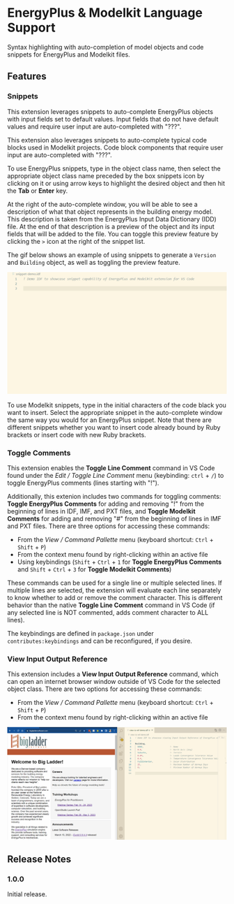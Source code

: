 # EnergyPlus & Modelkit Language Support

Syntax highlighting with auto-completion of model objects and code snippets for EnergyPlus and Modelkit files.

## Features

### Snippets

This extension leverages snippets to auto-complete EnergyPlus objects with input fields set to default values. Input fields that do not have default values and require user input are auto-completed with "???".

This extension also leverages snippets to auto-complete typical code blocks used in Modelkit projects. Code block components that require user input are auto-completed with "???".

To use EnergyPlus snippets, type in the object class name, then select the appropriate object class name preceded by the box snippets icon by clicking on it or using arrow keys to highlight the desired object and then hit the **Tab** or **Enter** key. 

At the right of the auto-complete window, you will be able to see a description of what that object represents in the building energy model. This description is taken from the EnergyPlus Input Data Dictionary (IDD) file. At the end of that description is a preview of the object and its input fields that will be added to the file. You can toggle this preview feature by clicking the `>` icon at the right of the snippet list.

The gif below shows an example of using snippets to generate a `Version` and `Building` object, as well as toggling the preview feature.

![Snippets example](images/snippets.gif)

To use Modelkit snippets, type in the initial characters of the code black you want to insert. Select the appropriate snippet in the auto-complete window the same way you would for an EnergyPlus snippet. Note that there are different snippets whether you want to insert code already bound by Ruby brackets or insert code with new Ruby brackets.

### Toggle Comments

This extension enables the **Toggle Line Comment** command in VS Code found under the *Edit / Toggle Line Comment* menu (keybinding: `ctrl` + `/`) to toggle EnergyPlus comments (lines starting with "!").

Additionally, this extenion includes two commands for toggling comments: **Toggle EnergyPlus Comments** for adding and removing "!" from the beginning of lines in IDF, IMF, and PXT files, and **Toggle Modelkit Comments** for adding and removing "#" from the beginning of lines in IMF and PXT files. There are three options for accessing these commands:

- From the *View / Command Pallette* menu (keyboard shortcut: `Ctrl` + `Shift` + `P`)
- From the context menu found by right-clicking within an active file
- Using keybindings (`Shift` + `Ctrl` + `1` for **Toggle EnergyPlus Comments** and `Shift` + `Ctrl` + `3` for **Toggle Modelkit Comments**)

These commands can be used for a single line or multiple selected lines. If multiple lines are selected, the extension will evaluate each line separately to know whether to add or remove the comment character. This is different behavior than the native **Toggle Line Comment** command in VS Code (if any selected line is NOT commented, adds comment character to ALL lines).

The keybindings are defined in `package.json` under `contributes:keybindings` and can be reconfigured, if you desire.

### View Input Output Reference

This extension includes a **View Input Output Reference** command, which can open an internet browser window outside of VS Code for the selected object class. There are two options for accessing these commands:

- From the *View / Command Pallette* menu (keyboard shortcut: `Ctrl` + `Shift` + `P`)
- From the context menu found by right-clicking within an active file

![View IO Ref example](images/view-io-ref.gif)

## Release Notes

### 1.0.0

Initial release.
